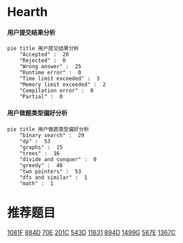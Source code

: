 # Hearth

<!-- tabs:start -->



#### **用户提交结果分析**

```mermaid
pie title 用户提交结果分析
    "Accepted" :  20
    "Rejected" :  0
    "Wrong answer" :  25
    "Runtime error" :  0
    "Time limit exceeded" :  3
    "Memory limit exceeded" :  2
    "Compilation error" :  0
    "Partial" :  0
```

#### **用户做题类型偏好分析**

```mermaid
pie title 用户做题类型偏好分析
    "binary search" :  29
    "dp" :  53
    "graphs" :  15
    "trees" :  16
    "divide and conquer" :  0
    "greedy" :  46
    "two pointers" :  53
    "dfs and similar" :  1
    "math" :  1
```



<!-- tabs:end -->
# 推荐题目
[1081F](https://codeforces.com/contest/1081/problem/F)
[884D](https://codeforces.com/contest/884/problem/D)
[70E](https://codeforces.com/contest/70/problem/E)
[201C](https://codeforces.com/contest/201/problem/C)
[543D](https://codeforces.com/contest/543/problem/D)
[11631](https://codeforces.com/contest/1163/problem/1)
[894D](https://codeforces.com/contest/894/problem/D)
[1499G](https://codeforces.com/contest/1499/problem/G)
[587E](https://codeforces.com/contest/587/problem/E)
[1367C](https://codeforces.com/contest/1367/problem/C)
